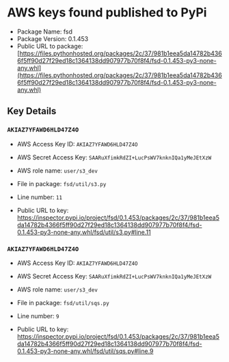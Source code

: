 # AWS keys found published to PyPi

* Package Name: fsd
* Package Version: 0.1.453
* Public URL to package: [https://files.pythonhosted.org/packages/2c/37/981b1eea5da14782b4366f5ff90d27f29ed18c1364138dd907977b70f8f4/fsd-0.1.453-py3-none-any.whl](https://files.pythonhosted.org/packages/2c/37/981b1eea5da14782b4366f5ff90d27f29ed18c1364138dd907977b70f8f4/fsd-0.1.453-py3-none-any.whl)

## Key Details

### `AKIAZ7YFAWD6HLD47Z4O`

* AWS Access Key ID: `AKIAZ7YFAWD6HLD47Z4O`
* AWS Secret Access Key: `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` 
* AWS role name: `user/s3_dev`
* File in package: `fsd/util/s3.py`
* Line number: `11`

* Public URL to key: https://inspector.pypi.io/project/fsd/0.1.453/packages/2c/37/981b1eea5da14782b4366f5ff90d27f29ed18c1364138dd907977b70f8f4/fsd-0.1.453-py3-none-any.whl/fsd/util/s3.py#line.11



### `AKIAZ7YFAWD6HLD47Z4O`

* AWS Access Key ID: `AKIAZ7YFAWD6HLD47Z4O`
* AWS Secret Access Key: `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` 
* AWS role name: `user/s3_dev`
* File in package: `fsd/util/sqs.py`
* Line number: `9`

* Public URL to key: https://inspector.pypi.io/project/fsd/0.1.453/packages/2c/37/981b1eea5da14782b4366f5ff90d27f29ed18c1364138dd907977b70f8f4/fsd-0.1.453-py3-none-any.whl/fsd/util/sqs.py#line.9


